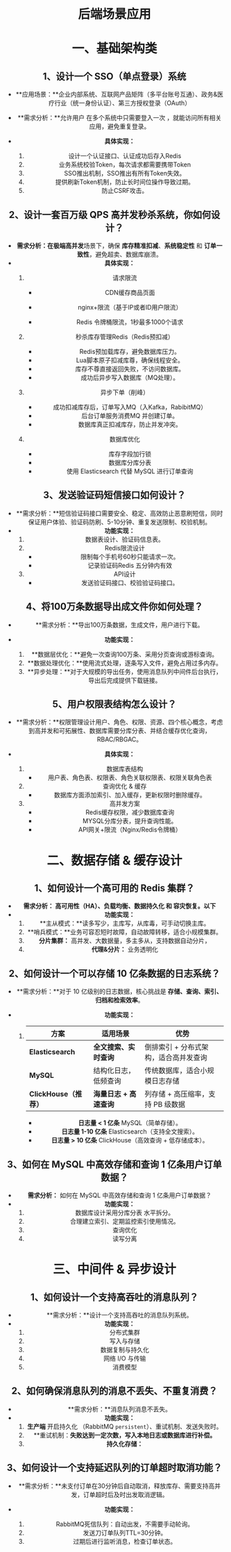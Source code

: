 <center><h1><b>后端场景应用</b></h1><center>



# 一、基础架构类

## 1、设计一个 SSO（单点登录）系统

- **应用场景：**企业内部系统、互联网产品矩阵（多平台账号互通）、政务&医疗行业（统一身份认证）、第三方授权登录（OAuth）

- **需求分析：**允许用户   在多个系统中只需要登入一次 ，就能访问所有相关应用，避免重复登录。
- **具体实现：**
  1. 设计一个认证接口、认证成功后存入Redis
  2. 业务系统校验Token，每次请求都需要携带Token
  3. SSO推出机制，SSO推出有所有Token失效。
  4. 提供刷新Token机制，防止长时间位操作导致过期。
  5. 防止CSRF攻击。

## 2、设计一套百万级 QPS 高并发秒杀系统，你如何设计？

- **需求分析：**在**极端高并发**场景下，确保 **库存精准扣减**、**系统稳定性** 和 **订单一致性**，避免超卖、数据库崩溃。
- **具体实现：**
  1. 请求限流
     - CDN缓存商品页面

     - nginx+限流（基于IP或者ID用户限流）
     - Redis 令牌桶限流，1秒最多1000个请求
  2. 秒杀库存管理Redis（Redis预扣减）

     - Redis预加载库存，避免数据库压力。
     - Lua脚本原子扣减库尊，确保线程安全。
     - 库存不尊直接返回失败，不访问数据库。
     - 成功后异步写入数据库（MQ处理）。

  3. 异步下单（削峰）

     - 成功扣减库存后，订单写入MQ（入Kafka，RabibitMQ）
     - 后台订单服务消费MQ 并创建订单。
     - 数据库真正扣减库存，防止并发冲突。

  4. 数据库优化

     - 库存字段加行锁
     - 数据库分库分表
     - 使用 Elasticsearch 代替 MySQL 进行订单查询

## 3、发送验证码短信接口如何设计？

- **需求分析：**短信验证码接口需要安全、稳定、高效防止恶意刷短信，同时保证用户体验、验证码防刷、5-10分钟、重复发送限制、校验机制。
- **功能实现：**
  1. 数据表设计、验证码信息表。
  2. Redis限流设计
     - 限制每个手机号60秒只能请求一次。
     - 记录验证码Redis  五分钟内有效
  3. API设计
     - 发送验证码接口、校验验证码接口。

## 4、将100万条数据导出成文件你如何处理？

- **需求分析：**导出100万条数据，生成文件，用户进行下载。

- **功能实现：**

  1. **数据层优化：**避免一次查询100万条、采用分页查询或游标查询。
  2. **数据处理优化：**使用流式处理，逐条写入文件，避免占用过多内存。
  3. **异步处理：**对于大规模的导出任务，使用消息队列中间件后台执行，导出后完成提供下载链接。

  

## 5、用户权限表结构怎么设计？

- **需求分析：**权限管理设计用户、角色、权限、资源、四个核心概念，考虑到高并发和可拓展性、数据库需要分库分表、并结合缓存优化查询，RBAC/RBGAC。

- **具体实现：**
  1. 数据库表结构
     - 用户表、角色表、权限表、角色关联权限表、权限关联角色表
  2. 查询优化 & 缓存
     - 数据库方面添加索引、加入缓存，更新权限时删除缓存。
  3. 高并发方案
     - Redis缓存权限，减少数据库查询
     - MYSQL分库分表，提升查询性能。
     - API网关+限流（Nginx/Redis令牌桶）

# 二、数据存储 & 缓存设计

## 1、如何设计一个高可用的 Redis 集群？

- **需求分析： **高可用性（HA）、负载均衡、数据持久化** 和 **容灾恢复**。以下**
- **功能实现：**
  1. **主从模式：**读多写少，主库写，从库毒，可手动切换主库。
  2. **哨兵模式：**业务可容忍短时故障，自动故障转移，适合小规模集群。
  3. **分片集群：** 高并发、大数据量，多主多从，支持数据自动分片，
  4. **代理&分片：** 业务透明化

## 2、如何设计一个可以存储 10 亿条数据的日志系统？

- **需求分析：**对于 10 亿级别的日志数据，核心挑战是 **存储、查询、索引、归档和检索效率**。

- **功能实现：**

  1. | 方案                   | 适用场景                | 优势                                  |
     | ---------------------- | ----------------------- | ------------------------------------- |
     | **Elasticsearch**      | **全文搜索、实时查询**  | 倒排索引 + 分布式架构，适合高并发查询 |
     | **MySQL**              | 结构化日志，低频查询    | 传统数据库，适合小规模日志存储        |
     | **ClickHouse（推荐）** | **海量日志 + 高速查询** | 列存储 + 高压缩率，支持 PB 级数据     |

     - **日志量 < 1 亿条**  MySQL（简单存储）。
     - **日志量 1-10 亿条**  Elasticsearch（支持全文搜索）。
     - **日志量 > 10 亿条**  ClickHouse（高效查询 + 低存储成本）。

## 3、如何在 MySQL 中高效存储和查询 1 亿条用户订单数据？

- **需求分析：** 如何在 MySQL 中高效存储和查询 1 亿条用户订单数据？
- **功能实现：**
  1. 数据库设计采用分库分表 水平拆分。
  2. 合理建立索引、定期监控索引使用情况。
  3. 查询优化
  4. 读写分离

# 三、中间件 & 异步设计

## 1、如何设计一个支持高吞吐的消息队列？

- **需求分析：**设计一个支持高吞吐的消息队列系统。
- **功能实现：**
  1. 分布式集群
  2. 写入与存储
  3. 数据复制与持久化
  4. 网络 I/O 与传输
  5. 消费模型

## 2、如何确保消息队列的消息不丢失、不重复消费？

- **需求分析：**消息队列消息不丢失。
- **功能实现：**
  1. **生产端** 开启持久化 （RabbitMQ `persistent`）、重试机制、发送失败时。
  2. **重试机制：**失败达到一定次数，写入本地日志或数据库进行补偿。**
  3. **持久化存储：**

## 3、如何设计一个支持延迟队列的订单超时取消功能？

- **需求分析：**未支付订单在30分钟后自动取消，释放库存、需要支持高并发，订单超时后及时出发取消逻辑。

- **功能实现：**

  1. RabbitMQ死信队列：自动出发，不需要手动轮询。
  2. 发送刀订单队列TTL=30分钟。
  3. 过期后进行监听消息，检查订单状态。

  